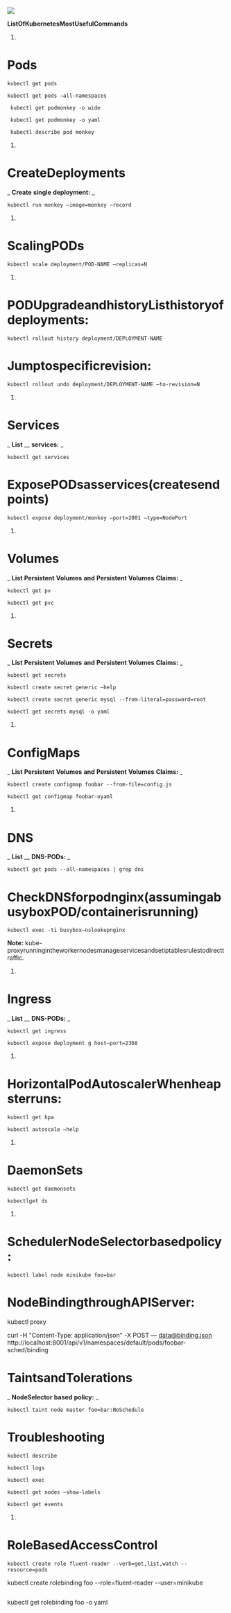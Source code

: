 ![](RackMultipart20230517-1-48wxp9_html_38ac99f1f0d34c9.png)

**ListOfKubernetesMostUsefulCommands**

1.
# Pods
```
kubectl get pods
```
```
kubectl get pods —all-namespaces
```
```
 kubectl get podmonkey -o wide
```
```
 kubectl get podmonkey -o yaml
```
```
 kubectl describe pod monkey
```
1.
# CreateDeployments

_ **Create** __**single**__ **deployment:** _
```
kubectl run monkey —image=monkey —record
```
1.
# ScalingPODs
```
kubectl scale deployment/POD-NAME —replicas=N
```
1.
# PODUpgradeandhistoryListhistoryofdeployments:
```
kubectl rollout history deployment/DEPLOYMENT-NAME
```
# Jumptospecificrevision:
```
kubectl rollout undo deployment/DEPLOYMENT-NAME —to-revision=N
```
1.
# Services

_ **List** __ **services:** _
```
kubectl get services
```
# ExposePODsasservices(createsendpoints)
```
kubectl expose deployment/monkey —port=2001 —type=NodePort
```
1.
# Volumes

_ **List** __**Persistent**__ **Volumes** __**and**__ **Persistent** __**Volumes**__ **Claims:** _
```
kubectl get pv
```
```
kubectl get pvc
```
1.
# Secrets

_ **List** __**Persistent**__ **Volumes** __**and**__ **Persistent** __**Volumes**__ **Claims:** _
```
kubectl get secrets
```
```
kubectl create secret generic —help
```
```
kubectl create secret generic mysql --from-literal=password=root
```
```
kubectl get secrets mysql -o yaml
```
1.
# ConfigMaps

_ **List** __**Persistent**__ **Volumes** __**and**__ **Persistent** __**Volumes**__ **Claims:** _
```
kubectl create configmap foobar --from-file=config.js
```
```
kubectl get configmap foobar-oyaml
```
1.
# DNS

_ **List** __ **DNS-PODs:** _
```
kubectl get pods --all-namespaces | grep dns
```
# CheckDNSforpodnginx(assumingabusyboxPOD/containerisrunning)
```
kubectl exec -ti busybox—nslookupnginx
```
**Note:** kube-proxyrunningintheworkernodesmanageservicesandsetiptablesrulestodirecttraffic.

1.
# Ingress

_ **List** __ **DNS-PODs:** _
```
kubectl get ingress
```
```
kubectl expose deployment g host—port=2368
```
1.
# HorizontalPodAutoscalerWhenheapsterruns:
```
kubectl get hpa
```
```
kubectl autoscale —help
```
1.
# DaemonSets
```
kubectl get daemonsets
```
```
kubectlget ds
```
1.
# SchedulerNodeSelectorbasedpolicy:
```
kubectl label node minikube foo=bar
```
# NodeBindingthroughAPIServer:

kubectl proxy

curl -H "Content-Type: application/json" -X POST — data@binding.json http://localhost:8001/api/v1/namespaces/default/pods/foobar-sched/binding


# TaintsandTolerations

_ **NodeSelector** __**based**__ **policy:** _
```
kubectl taint node master foo=bar:NoSchedule
```

# Troubleshooting
```
kubectl describe
```
```
kubectl logs
```
```
kubectl exec
```
```
kubectl get nodes —show-labels
```
```
kubectl get events
```
1.
# RoleBasedAccessControl
```
kubectl create role fluent-reader --verb=get,list,watch --resource=pods
```
kubectl create rolebinding foo --role=fluent-reader --user=minikube
```

```
kubectl get rolebinding foo -o yaml
```
